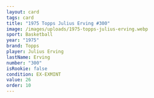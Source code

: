 ```yaml
---
layout: card
tags: card
title: "1975 Topps Julius Erving #300"
image: /images/uploads/1975-topps-julius-erving.webp
sport: Basketball
year: "1975"
brand: Topps
player: Julius Erving
lastName: Erving
number: "300"
isRookie: false
condition: EX-EXMINT
value: 26
order: 10
---
```

